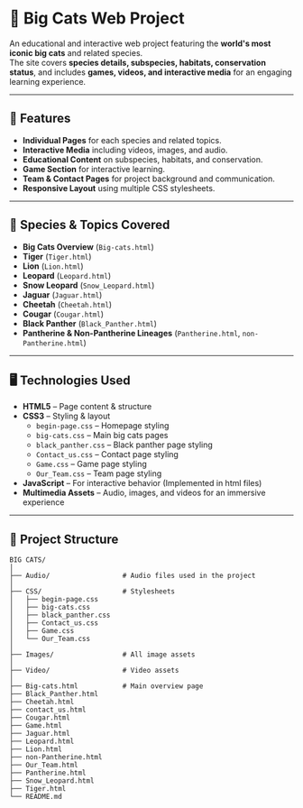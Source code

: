 # 🐅 Big Cats Web Project

An educational and interactive web project featuring the **world's most iconic big cats** and related species.  
The site covers **species details, subspecies, habitats, conservation status**, and includes **games, videos, and interactive media** for an engaging learning experience.

---

## 📖 Features

- **Individual Pages** for each species and related topics.
- **Interactive Media** including videos, images, and audio.
- **Educational Content** on subspecies, habitats, and conservation.
- **Game Section** for interactive learning.
- **Team & Contact Pages** for project background and communication.
- **Responsive Layout** using multiple CSS stylesheets.

---

## 🐾 Species & Topics Covered

- **Big Cats Overview** (`Big-cats.html`)
- **Tiger** (`Tiger.html`)
- **Lion** (`Lion.html`)
- **Leopard** (`Leopard.html`)
- **Snow Leopard** (`Snow_Leopard.html`)
- **Jaguar** (`Jaguar.html`)
- **Cheetah** (`Cheetah.html`)
- **Cougar** (`Cougar.html`)
- **Black Panther** (`Black_Panther.html`)
- **Pantherine & Non-Pantherine Lineages** (`Pantherine.html`, `non-Pantherine.html`)

---

## 🖥️ Technologies Used

- **HTML5** – Page content & structure
- **CSS3** – Styling & layout
  - `begin-page.css` – Homepage styling
  - `big-cats.css` – Main big cats pages
  - `black_panther.css` – Black panther page styling
  - `Contact_us.css` – Contact page styling
  - `Game.css` – Game page styling
  - `Our_Team.css` – Team page styling
- **JavaScript** – For interactive behavior (Implemented in html files)
- **Multimedia Assets** – Audio, images, and videos for an immersive experience

---

## 📂 Project Structure

```plaintext
BIG CATS/
│
├── Audio/                  # Audio files used in the project
│
├── CSS/                    # Stylesheets
│   ├── begin-page.css
│   ├── big-cats.css
│   ├── black_panther.css
│   ├── Contact_us.css
│   ├── Game.css
│   └── Our_Team.css
│
├── Images/                 # All image assets
│
├── Video/                  # Video assets
│
├── Big-cats.html           # Main overview page
├── Black_Panther.html
├── Cheetah.html
├── contact_us.html
├── Cougar.html
├── Game.html
├── Jaguar.html
├── Leopard.html
├── Lion.html
├── non-Pantherine.html
├── Our_Team.html
├── Pantherine.html
├── Snow_Leopard.html
├── Tiger.html
└── README.md